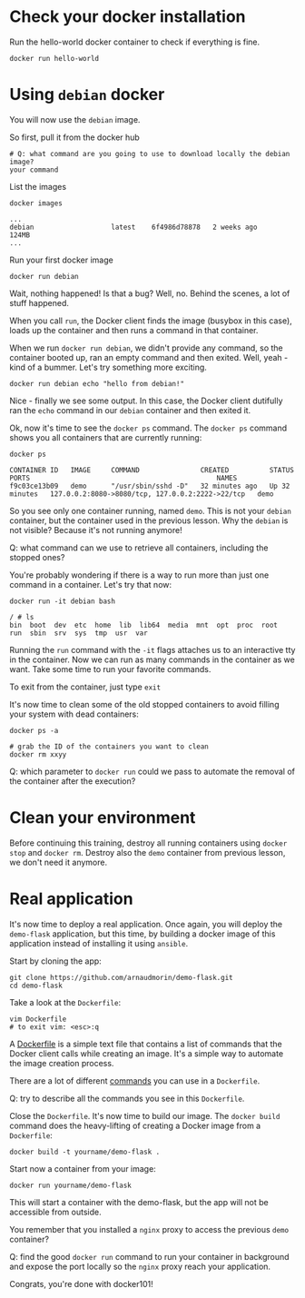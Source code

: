 # Check your docker installation

Run the hello-world docker container to check if everything is fine.

```
docker run hello-world
```

# Using `debian` docker
You will now use the `debian` image.

So first, pull it from the docker hub

```
# Q: what command are you going to use to download locally the debian image?
your command
```

List the images

```
docker images
```
```
...
debian                   latest    6f4986d78878   2 weeks ago      124MB
...
```

Run your first docker image

```
docker run debian
```

Wait, nothing happened! Is that a bug? Well, no. Behind the scenes, a lot of stuff happened. 

When you call `run`, the Docker client finds the image (busybox in this case), loads up the container and then runs a command in that container.

When we run `docker run debian`, we didn't provide any command, so the container booted up, ran an empty command and then exited.
Well, yeah - kind of a bummer. Let's try something more exciting.

```
docker run debian echo "hello from debian!"
```
Nice - finally we see some output.
In this case, the Docker client dutifully ran the `echo` command in our `debian` container and then exited it.

Ok, now it's time to see the `docker ps` command.
The `docker ps` command shows you all containers that are currently running:
```
docker ps
```
```
CONTAINER ID   IMAGE     COMMAND               CREATED          STATUS          PORTS                                              NAMES
f9c03ce13b09   demo      "/usr/sbin/sshd -D"   32 minutes ago   Up 32 minutes   127.0.0.2:8080->8080/tcp, 127.0.0.2:2222->22/tcp   demo
```
So you see only one container running, named `demo`.
This is not your `debian` container, but the container used in the previous lesson.
Why the `debian` is not visible? Because it's not running anymore!

Q: what command can we use to retrieve all containers, including the stopped ones?

You're probably wondering if there is a way to run more than just one command in a container. Let's try that now:

```
docker run -it debian bash
```
```
/ # ls
bin  boot  dev	etc  home  lib	lib64  media  mnt  opt	proc  root  run  sbin  srv  sys  tmp  usr  var
```

Running the `run` command with the `-it` flags attaches us to an interactive tty in the container. Now we can run as many commands in the container as we want. Take some time to run your favorite commands.

To exit from the container, just type `exit`

It's now time to clean some of the old stopped containers to avoid filling your system with dead containers:
```
docker ps -a
```
```
# grab the ID of the containers you want to clean
docker rm xxyy
```

Q: which parameter to `docker run` could we pass to automate the removal of the container after the execution?

# Clean your environment
Before continuing this training, destroy all running containers using `docker stop` and `docker rm`. Destroy also the `demo` container from previous lesson, we don't need it anymore.

# Real application
It's now time to deploy a real application.
Once again, you will deploy the `demo-flask` application, but this time, by building a docker image of this application instead of installing it using `ansible`.

Start by cloning the app:
```
git clone https://github.com/arnaudmorin/demo-flask.git
cd demo-flask
```

Take a look at the `Dockerfile`:
```
vim Dockerfile
# to exit vim: <esc>:q
```
A [Dockerfile](https://docs.docker.com/engine/reference/builder/) is a simple text file that contains a list of commands that the Docker client calls while creating an image. It's a simple way to automate the image creation process.

There are a lot of different [commands](https://docs.docker.com/engine/reference/builder/#from) you can use in a `Dockerfile`.

Q: try to describe all the commands you see in this `Dockerfile`.

Close the `Dockerfile`.
It's now time to build our image. The `docker build` command does the heavy-lifting of creating a Docker image from a `Dockerfile`:

```
docker build -t yourname/demo-flask .
```


Start now a container from your image:
```
docker run yourname/demo-flask
```
This will start a container with the demo-flask, but the app will not be accessible from outside.

You remember that you installed a `nginx` proxy to access the previous `demo` container?

Q: find the good `docker run` command to run your container in background and expose the port locally so the `nginx` proxy reach your application.

Congrats, you're done with docker101!

